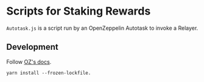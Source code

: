 # Scripts for Staking Rewards

`Autotask.js` is a script run by an OpenZeppelin Autotask to invoke a Relayer.

## Development

Follow [OZ's docs](https://docs.openzeppelin.com/defender/autotasks#local-development).

```
yarn install --frozen-lockfile.
```
